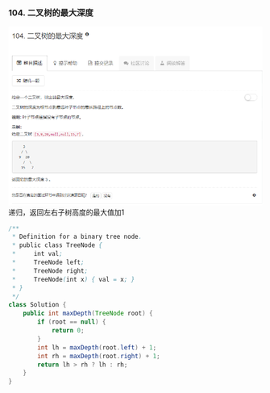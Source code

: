 ### 104. 二叉树的最大深度
![](../../imgs/2018-09-20_221647.png)  
递归，返回左右子树高度的最大值加1
```java
/**
 * Definition for a binary tree node.
 * public class TreeNode {
 *     int val;
 *     TreeNode left;
 *     TreeNode right;
 *     TreeNode(int x) { val = x; }
 * }
 */
class Solution {
    public int maxDepth(TreeNode root) {
        if (root == null) {
            return 0;
        }
        int lh = maxDepth(root.left) + 1;
        int rh = maxDepth(root.right) + 1;
        return lh > rh ? lh : rh;
    }
}
```